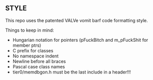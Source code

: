 ## STYLE

This repo uses the patented VALVe vomit barf code formatting style.

Things to keep in mind:
* Hungarian notation for pointers (pFuckBitch and m_pFuckShit for member ptrs)
* C prefix for classes
* No namespace indent 
* Newline before all braces
* Pascal case class names
* tier0/memdbgon.h must be the last include in a header!!!